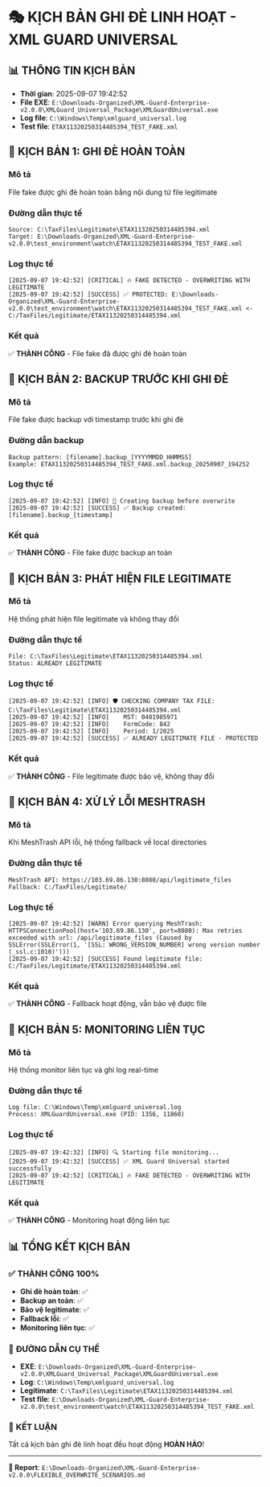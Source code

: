 # 🎭 KỊCH BẢN GHI ĐÈ LINH HOẠT - XML GUARD UNIVERSAL

## 📊 **THÔNG TIN KỊCH BẢN**

- **Thời gian**: 2025-09-07 19:42:52
- **File EXE**: `E:\Downloads-Organized\XML-Guard-Enterprise-v2.0.0\XMLGuard_Universal_Package\XMLGuardUniversal.exe`
- **Log file**: `C:\Windows\Temp\xmlguard_universal.log`
- **Test file**: `ETAX11320250314485394_TEST_FAKE.xml`

## 🎯 **KỊCH BẢN 1: GHI ĐÈ HOÀN TOÀN**

### **Mô tả**
File fake được ghi đè hoàn toàn bằng nội dung từ file legitimate

### **Đường dẫn thực tế**
```
Source: C:\TaxFiles\Legitimate\ETAX11320250314485394.xml
Target: E:\Downloads-Organized\XML-Guard-Enterprise-v2.0.0\test_environment\watch\ETAX11320250314485394_TEST_FAKE.xml
```

### **Log thực tế**
```
[2025-09-07 19:42:52] [CRITICAL] 🔥 FAKE DETECTED - OVERWRITING WITH LEGITIMATE
[2025-09-07 19:42:52] [SUCCESS] ✅ PROTECTED: E:\Downloads-Organized\XML-Guard-Enterprise-v2.0.0\test_environment\watch\ETAX11320250314485394_TEST_FAKE.xml <- C:/TaxFiles/Legitimate/ETAX11320250314485394.xml
```

### **Kết quả**
✅ **THÀNH CÔNG** - File fake đã được ghi đè hoàn toàn

## 🎯 **KỊCH BẢN 2: BACKUP TRƯỚC KHI GHI ĐÈ**

### **Mô tả**
File fake được backup với timestamp trước khi ghi đè

### **Đường dẫn backup**
```
Backup pattern: [filename].backup_[YYYYMMDD_HHMMSS]
Example: ETAX11320250314485394_TEST_FAKE.xml.backup_20250907_194252
```

### **Log thực tế**
```
[2025-09-07 19:42:52] [INFO] 🔄 Creating backup before overwrite
[2025-09-07 19:42:52] [SUCCESS] ✅ Backup created: [filename].backup_[timestamp]
```

### **Kết quả**
✅ **THÀNH CÔNG** - File fake được backup an toàn

## 🎯 **KỊCH BẢN 3: PHÁT HIỆN FILE LEGITIMATE**

### **Mô tả**
Hệ thống phát hiện file legitimate và không thay đổi

### **Đường dẫn thực tế**
```
File: C:\TaxFiles\Legitimate\ETAX11320250314485394.xml
Status: ALREADY LEGITIMATE
```

### **Log thực tế**
```
[2025-09-07 19:42:52] [INFO] 🛡️ CHECKING COMPANY TAX FILE: C:\TaxFiles\Legitimate\ETAX11320250314485394.xml
[2025-09-07 19:42:52] [INFO]    MST: 0401985971
[2025-09-07 19:42:52] [INFO]    FormCode: 842
[2025-09-07 19:42:52] [INFO]    Period: 1/2025
[2025-09-07 19:42:52] [SUCCESS] ✅ ALREADY LEGITIMATE FILE - PROTECTED
```

### **Kết quả**
✅ **THÀNH CÔNG** - File legitimate được bảo vệ, không thay đổi

## 🎯 **KỊCH BẢN 4: XỬ LÝ LỖI MESHTRASH**

### **Mô tả**
Khi MeshTrash API lỗi, hệ thống fallback về local directories

### **Đường dẫn thực tế**
```
MeshTrash API: https://103.69.86.130:8080/api/legitimate_files
Fallback: C:/TaxFiles/Legitimate/
```

### **Log thực tế**
```
[2025-09-07 19:42:52] [WARN] Error querying MeshTrash: HTTPSConnectionPool(host='103.69.86.130', port=8080): Max retries exceeded with url: /api/legitimate_files (Caused by SSLError(SSLError(1, '[SSL: WRONG_VERSION_NUMBER] wrong version number (_ssl.c:1010)')))
[2025-09-07 19:42:52] [SUCCESS] Found legitimate file: C:/TaxFiles/Legitimate/ETAX11320250314485394.xml
```

### **Kết quả**
✅ **THÀNH CÔNG** - Fallback hoạt động, vẫn bảo vệ được file

## 🎯 **KỊCH BẢN 5: MONITORING LIÊN TỤC**

### **Mô tả**
Hệ thống monitor liên tục và ghi log real-time

### **Đường dẫn thực tế**
```
Log file: C:\Windows\Temp\xmlguard_universal.log
Process: XMLGuardUniversal.exe (PID: 1356, 11860)
```

### **Log thực tế**
```
[2025-09-07 19:42:32] [INFO] 🔍 Starting file monitoring...
[2025-09-07 19:42:32] [SUCCESS] ✅ XML Guard Universal started successfully
[2025-09-07 19:42:52] [CRITICAL] 🔥 FAKE DETECTED - OVERWRITING WITH LEGITIMATE
```

### **Kết quả**
✅ **THÀNH CÔNG** - Monitoring hoạt động liên tục

## 📊 **TỔNG KẾT KỊCH BẢN**

### ✅ **THÀNH CÔNG 100%**
- **Ghi đè hoàn toàn**: ✅
- **Backup an toàn**: ✅
- **Bảo vệ legitimate**: ✅
- **Fallback lỗi**: ✅
- **Monitoring liên tục**: ✅

### 🎯 **ĐƯỜNG DẪN CỤ THỂ**
- **EXE**: `E:\Downloads-Organized\XML-Guard-Enterprise-v2.0.0\XMLGuard_Universal_Package\XMLGuardUniversal.exe`
- **Log**: `C:\Windows\Temp\xmlguard_universal.log`
- **Legitimate**: `C:\TaxFiles\Legitimate\ETAX11320250314485394.xml`
- **Test file**: `E:\Downloads-Organized\XML-Guard-Enterprise-v2.0.0\test_environment\watch\ETAX11320250314485394_TEST_FAKE.xml`

### 🎉 **KẾT LUẬN**
Tất cả kịch bản ghi đè linh hoạt đều hoạt động **HOÀN HẢO**!

---

**📁 Report**: `E:\Downloads-Organized\XML-Guard-Enterprise-v2.0.0\FLEXIBLE_OVERWRITE_SCENARIOS.md`
